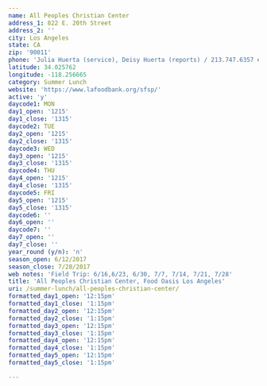 ```yaml
---
name: All Peoples Christian Center
address_1: 822 E. 20th Street
address_2: ''
city: Los Angeles
state: CA
zip: '90011'
phone: 'Julia Huerta (service), Deisy Huerta (reports) / 213.747.6357 ext:33'
latitude: 34.025762
longitude: -118.256665
category: Summer Lunch
website: 'https://www.lafoodbank.org/sfsp/'
active: 'y'
daycode1: MON
day1_open: '1215'
day1_close: '1315'
daycode2: TUE
day2_open: '1215'
day2_close: '1315'
daycode3: WED
day3_open: '1215'
day3_close: '1315'
daycode4: THU
day4_open: '1215'
day4_close: '1315'
daycode5: FRI
day5_open: '1215'
day5_close: '1315'
daycode6: ''
day6_open: ''
daycode7: ''
day7_open: ''
day7_close: ''
year_round (y/n): 'n'
season_open: 6/12/2017
season_close: 7/28/2017
web notes: 'Field Trip: 6/16,6/23, 6/30, 7/7, 7/14, 7/21, 7/28'
title: 'All Peoples Christian Center, Food Oasis Los Angeles'
uri: /summer-lunch/all-peoples-christian-center/
formatted_day1_open: '12:15pm'
formatted_day1_close: '1:15pm'
formatted_day2_open: '12:15pm'
formatted_day2_close: '1:15pm'
formatted_day3_open: '12:15pm'
formatted_day3_close: '1:15pm'
formatted_day4_open: '12:15pm'
formatted_day4_close: '1:15pm'
formatted_day5_open: '12:15pm'
formatted_day5_close: '1:15pm'

---
```



